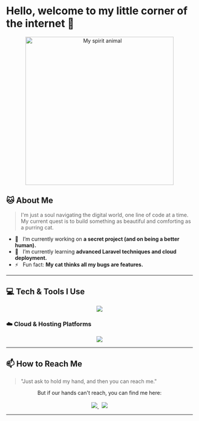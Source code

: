 # Hello, welcome to my little corner of the internet 👋

<p align="center">
  <img src="https.github.com/Aku-Mars/Aku-Mars/assets/76494850/93e45589-3318-4f74-9c60-ec9c954101b9" width="400px" alt="My spirit animal">
</p>

## 🐱 About Me

> I'm just a soul navigating the digital world, one line of code at a time. My current quest is to build something as beautiful and comforting as a purring cat.

- 🔭 &nbsp; I’m currently working on **a secret project (and on being a better human).**
- 🌱 &nbsp; I’m currently learning **advanced Laravel techniques and cloud deployment.**
- ⚡ &nbsp; Fun fact: **My cat thinks all my bugs are features.**

---

## 💻 Tech & Tools I Use

<p align="center">
  <a href="https://skillicons.dev">
    <img src="https://skillicons.dev/icons?i=php,laravel,js,react,nodejs,hapi,html,css,vscode,figma" />
  </a>
</p>

### ☁️ Cloud & Hosting Platforms

<p align="center">
  <a href="https://skillicons.dev">
    <img src="https://skillicons.dev/icons?i=gcp,aws,azure,digitalocean,linode" />
  </a>
</p>

---

## 📫 How to Reach Me

> "Just ask to hold my hand, and then you can reach me."

<p align="center">
  But if our hands can't reach, you can find me here: <br><br>
  <a href="https://instagram.com/@m_arifin_syam">
    <img src="https://img.shields.io/badge/Instagram-E4405F?style=for-the-badge&logo=instagram&logoColor=white" />
  </a>
  &nbsp;
  <a href="mailto:marifinsyam73@gmail.com">
    <img src="https://img.shields.io/badge/Gmail-D14836?style=for-the-badge&logo=gmail&logoColor=white" />
  </a>
</p>

---
